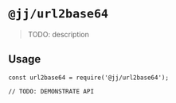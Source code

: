# `@jj/url2base64`

> TODO: description

## Usage

```
const url2base64 = require('@jj/url2base64');

// TODO: DEMONSTRATE API
```

